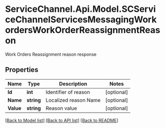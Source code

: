 # ServiceChannel.Api.Model.SCServiceChannelServicesMessagingWorkordersWorkOrderReassignmentReason
Work Orders Reassignment reason response

## Properties

Name | Type | Description | Notes
------------ | ------------- | ------------- | -------------
**Id** | **int** | Identifier of reason | [optional] 
**Name** | **string** | Localized reason Name | [optional] 
**Value** | **string** | Reason value | [optional] 

[[Back to Model list]](../README.md#documentation-for-models) [[Back to API list]](../README.md#documentation-for-api-endpoints) [[Back to README]](../README.md)

